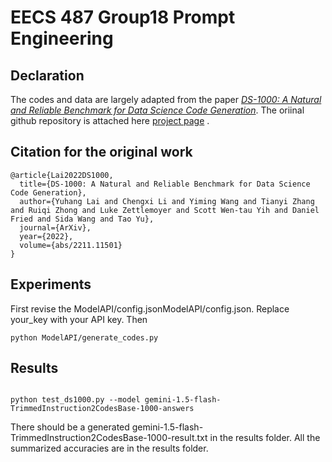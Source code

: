 # EECS 487 Group18 Prompt Engineering 
## Declaration
The codes and data are largely adapted from the paper [_DS-1000: A Natural and Reliable Benchmark for Data Science Code Generation_](https://arxiv.org/abs/2211.11501). The oriinal github repository is attached here [project page](https://ds1000-code-gen.github.io/) .
## Citation for the original work

```
@article{Lai2022DS1000,
  title={DS-1000: A Natural and Reliable Benchmark for Data Science Code Generation},
  author={Yuhang Lai and Chengxi Li and Yiming Wang and Tianyi Zhang and Ruiqi Zhong and Luke Zettlemoyer and Scott Wen-tau Yih and Daniel Fried and Sida Wang and Tao Yu},
  journal={ArXiv},
  year={2022},
  volume={abs/2211.11501}
}
```
## Experiments
First revise the ModelAPI/config.jsonModelAPI/config.json.
Replace your_key with your API key.
Then 
```shell
python ModelAPI/generate_codes.py
```

## Results

```shell

python test_ds1000.py --model gemini-1.5-flash-TrimmedInstruction2CodesBase-1000-answers
```
There should be a generated gemini-1.5-flash-TrimmedInstruction2CodesBase-1000-result.txt in the results folder.
All the summarized accuracies are in the results folder.

